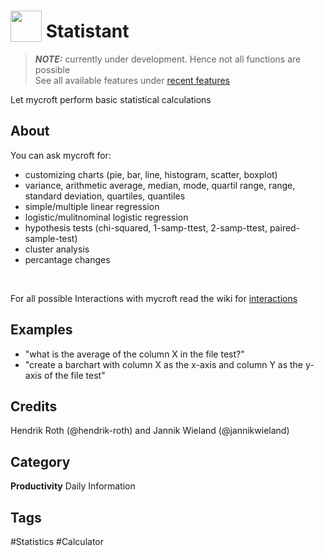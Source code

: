 # <img src="https://raw.githack.com/FortAwesome/Font-Awesome/master/svgs/solid/calculator.svg" card_color="#22A7F0" width="50" height="50" style="vertical-align:bottom"/> Statistant
> **_NOTE:_**  currently under development. Hence not all functions are possible <br> See all available features under [recent features](https://github.com/hendrik-roth/statistant-skill/wiki/recent-features)

Let mycroft perform basic statistical calculations

## About
You can ask mycroft for:

- customizing charts (pie, bar, line, histogram, scatter, boxplot)
- variance, arithmetic average, median, mode, quartil range, range, standard deviation, quartiles, quantiles
- simple/multiple linear regression
- logistic/mulitnominal logistic regression
- hypothesis tests (chi-squared, 1-samp-ttest, 2-samp-ttest, paired-sample-test)
- cluster analysis
- percantage changes
<br>

For all possible Interactions with mycroft read the wiki for [interactions](https://github.com/hendrik-roth/statistant-skill/wiki/interactions)

## Examples
- "what is the average of the column X in the file test?"
- "create a barchart with column X as the x-axis and column Y as the y-axis of the file test"

## Credits
Hendrik Roth (@hendrik-roth) and Jannik Wieland (@jannikwieland)

## Category
**Productivity**
Daily
Information

## Tags
#Statistics
#Calculator

